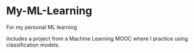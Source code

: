 # My-ML-Learning
For my personal ML learning

Includes a project from a Machine Learning MOOC where I practice using classification models.
